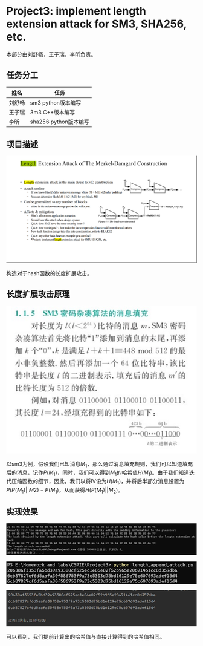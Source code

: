 # Project3: implement length extension attack for SM3, SHA256, etc.

本部分由刘舒畅，王子瑞，李昕负责。

## 任务分工

| 姓名   | 任务           |
| ------ | -------------- |
| 刘舒畅 | sm3 python版本编写 |
| 王子瑞 | 3m3 C++版本编写    |
| 李昕 | sha256 python版本编写    |

## 项目描述

![project](assets/project.png)

构造对于hash函数的长度扩展攻击。

## 长度扩展攻击原理

![VB55E(PP~@PROZU)EQM8@F2](assets/VB55E(PP@PROZU)EQM8@F2.png)

以sm3为例，假设我们已知消息$M_1$，那么通过消息填充规则，我们可以知道填充后的消息，记作$P(M_1)$，同时，我们可以得到$M_1$的哈希值$H(M_1)$。由于我们知道迭代压缩函数的细节，因此，我们以将IV设为$H(M_1)$，并将后半部分消息设置为$P(P(M_1)||M2)-P(M_1)$，从而获得$H(P(M_1)||M_2)$。

## 实现效果

![sm3c](assets/sm3c.JPG)

![python](assets/python.png)

![sha256](assets/sha256.JPG)

可以看到，我们提前计算出的哈希值与直接计算得到的哈希值相同。
